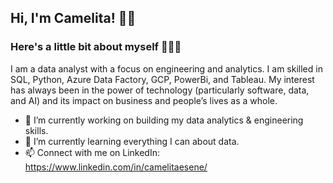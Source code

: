## Hi, I'm Camelita! 👋🏾

### Here's a little bit about myself 👩🏾‍💻

I am a data analyst with a focus on engineering and analytics. I am skilled in SQL, Python, Azure Data Factory, GCP, PowerBi, and Tableau. My interest has always been in the power of technology (particularly software, data, and AI) and its impact on business and people’s lives as a whole.
- 🔭 I’m currently working on building my data analytics & engineering skills.
- 🌱 I’m currently learning everything I can about data.
- 📫 Connect with me on LinkedIn: https://www.linkedin.com/in/camelitaesene/

<!--**camelita/camelita** is a ✨ _special_ ✨ repository because its `README.md` (this file) appears on your GitHub profile.
